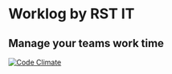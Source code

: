 # Worklog by RST IT

## Manage your teams work time

[![Code Climate](https://codeclimate.com/github/rstgroup/worklog/badges/gpa.svg)](https://codeclimate.com/github/rstgroup/worklog)